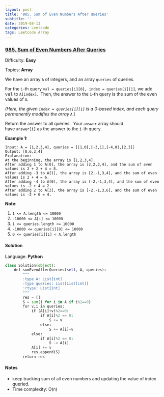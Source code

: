 ```yaml
---
layout: post
title: '985. Sum of Even Numbers After Queries'
subtitle: ''
date: 2019-08-13
categories: Leetcode
tags: Leetcode Array
---
```


### [985\. Sum of Even Numbers After Queries](https://leetcode.com/problems/sum-of-even-numbers-after-queries/)

Difficulty: **Easy**

Topics: **Array**


We have an array `A` of integers, and an array `queries` of queries.

For the `i`-th query `val = queries[i][0], index = queries[i][1]`, we add <font face="monospace" style="display: inline;">val</font> to `A[index]`.  Then, the answer to the `i`-th query is the sum of the even values of `A`.

_(Here, the given `index = queries[i][1]` is a 0-based index, and each query permanently modifies the array `A`.)_

Return the answer to all queries.  Your `answer` array should have `answer[i]` as the answer to the `i`-th query.

**Example 1:**

```
Input: A = [1,2,3,4], queries = [[1,0],[-3,1],[-4,0],[2,3]]
Output: [8,6,2,4]
Explanation: 
At the beginning, the array is [1,2,3,4].
After adding 1 to A[0], the array is [2,2,3,4], and the sum of even values is 2 + 2 + 4 = 8.
After adding -3 to A[1], the array is [2,-1,3,4], and the sum of even values is 2 + 4 = 6.
After adding -4 to A[0], the array is [-2,-1,3,4], and the sum of even values is -2 + 4 = 2.
After adding 2 to A[3], the array is [-2,-1,3,6], and the sum of even values is -2 + 6 = 4.
```

**Note:**

1.  `1 <= A.length <= 10000`
2.  `-10000 <= A[i] <= 10000`
3.  `1 <= queries.length <= 10000`
4.  `-10000 <= queries[i][0] <= 10000`
5.  `0 <= queries[i][1] < A.length`


#### Solution

Language: **Python**

```python
class Solution(object):
    def sumEvenAfterQueries(self, A, queries):
        """
        :type A: List[int]
        :type queries: List[List[int]]
        :rtype: List[int]
        """
        res = []
        S = sum(i for i in A if i%2==0)
        for v,i in queries:
            if (A[i]+v)%2==0:
                if A[i]%2 == 0:
                    S += v
                else:
                    S += A[i]+v
            else:
                if A[i]%2 == 0:
                    S -= A[i]
            A[i] += v
            res.append(S)
        return res
```

#### Notes
- keep tracking sum of all even numbers and updating the value of index queried.
- Time complexity: O(n)